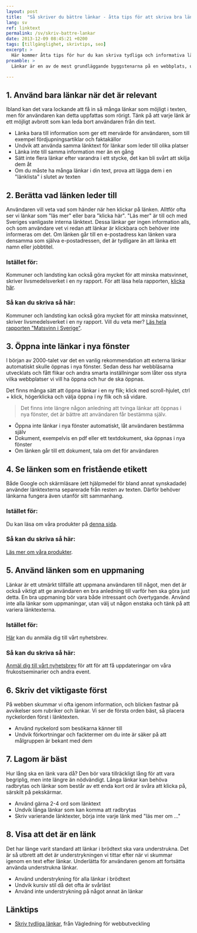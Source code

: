 ```yaml
---
layout: post
title:  "Så skriver du bättre länkar - åtta tips för att skriva bra länktexter"
lang: sv
ref: linktext
permalink: /sv/skriv-battre-lankar
date: 2013-12-09 08:45:21 +0200
tags: [tillgänglighet, skrivtips, seo]
excerpt: >
  Här kommer åtta tips för hur du kan skriva tydliga och informativa länkar som användarna förstår.
preamble: >
  Länkar är en av de mest grundläggande byggstenarna på en webbplats, utan länkar kan inte varken användare eller sökmotorer navigera bland innehållet. Här kommer åtta tips för hur du kan skriva tydliga och informativa länkar som användarna förstår.

---
```

## 1. Använd bara länkar när det är relevant
Ibland kan det vara lockande att få in så många länkar som möjligt i texten, men för användaren kan detta uppfattas som rörigt. Tänk på att varje länk är ett möjligt avbrott som kan leda bort användaren från din text.

* Länka bara till information som ger ett mervärde för användaren, som till exempel fördjupningsartiklar och faktakällor
* Undvik att använda samma länktext för länkar som leder till olika platser
* Länka inte till samma information mer än en gång
* Sätt inte flera länkar efter varandra i ett stycke, det kan bli svårt att skilja dem åt
* Om du måste ha många länkar i din text, prova att lägga dem i en "länklista" i slutet av texten

## 2. Berätta vad länken leder till
Användaren vill veta vad som händer när hen klickar på länken. Alltför ofta ser vi länkar som "läs mer" eller bara "klicka här". "Läs mer" är till och med Sveriges vanligaste interna länktext. Dessa länkar ger ingen information alls, och som användare vet vi redan att länkar är klickbara och behöver inte informeras om det. Om länken går till en e-postadress kan länken vara densamma som själva e-postadressen, det är tydligare än att länka ett namn eller jobbtitel.

### Istället för:
Kommuner och landsting kan också göra mycket för att minska matsvinnet, skriver livsmedelsverket i en ny rapport. För att läsa hela rapporten, <a rel="nofollow" href="#">klicka här</a>.

### Så kan du skriva så här:
Kommuner och landsting kan också göra mycket för att minska matsvinnet, skriver livsmedelsverket i en ny rapport. Vill du veta mer? <a rel="nofollow" href="#">Läs hela rapporten "Matsvinn i Sverige"</a>.

## 3. Öppna inte länkar i nya fönster
I början av 2000-talet var det en vanlig rekommendation att externa länkar automatiskt skulle öppnas i nya fönster. Sedan dess har webbläsarna utvecklats och fått flikar och andra smarta inställningar som låter oss styra vilka webbplatser vi vill ha öppna och hur de ska öppnas.

Det finns många sätt att öppna länkar i en ny flik; klick med scroll-hjulet, ctrl + klick, högerklicka och välja öppna i ny flik och så vidare. 

> Det finns inte längre någon anledning att tvinga länkar att öppnas i nya fönster, det är bättre att användaren får bestämma själv.

* Öppna inte länkar i nya fönster automatiskt, låt användaren bestämma själv
* Dokument, exempelvis en pdf eller ett textdokument, ska öppnas i nya fönster
* Om länken går till ett dokument, tala om det för användaren

## 4. Se länken som en fristående etikett
Både Google och skärmläsare (ett hjälpmedel för bland annat synskadade) använder länktexterna separerade från resten av texten. Därför behöver länkarna fungera även utanför sitt sammanhang.

### Istället för:
Du kan läsa om våra produkter på <a rel="nofollow" href="#">denna sida</a>.

### Så kan du skriva så här:
<a rel="nofollow" href="#">Läs mer om våra produkter</a>.

## 5. Använd länken som en uppmaning
Länkar är ett utmärkt tillfälle att uppmana användaren till något, men det är också viktigt att ge användaren en bra anledning till varför hen ska göra just detta. En bra uppmaning bör vara både intressant och övertygande. Använd inte alla länkar som uppmaningar, utan välj ut någon enstaka och tänk på att variera länktexterna.

### Istället för:
<a rel="nofollow" href="#">Här</a> kan du anmäla dig till vårt nyhetsbrev.

### Så kan du skriva så här:
<a rel="nofollow" href="#">Anmäl dig till vårt nyhetsbrev</a> för att för att få uppdateringar om våra frukostseminarier och andra event.

## 6. Skriv det viktigaste först
På webben skummar vi ofta igenom information, och blicken fastnar på avvikelser som rubriker och länkar. Vi ser de första orden bäst, så placera nyckelorden först i länktexten.

* Använd nyckelord som besökarna känner till
* Undvik förkortningar och facktermer om du inte är säker på att målgruppen är bekant med dem

## 7. Lagom är bäst
Hur lång ska en länk vara då? Den bör vara tillräckligt lång för att vara begriplig, men inte längre än nödvändigt. Långa länkar kan behöva radbrytas och länkar som består av ett enda kort ord är svåra att klicka på, särskilt på pekskärmar.

* Använd gärna 2-4 ord som länktext
* Undvik långa länkar som kan komma att radbrytas
* Skriv varierande länktexter, börja inte varje länk med "läs mer om ..."

## 8. Visa att det är en länk
Det har länge varit standard att länkar i brödtext ska vara understrukna. Det är så utbrett att det är understrykningen vi tittar efter när vi skummar igenom en text efter länkar. Underlätta för användaren genom att fortsätta använda understrukna länkar.

* Använd understrykning för alla länkar i brödtext
* Undvik kursiv stil då det ofta är svårläst
* Använd inte understrykning på något annat än länkar

## Länktips
* [Skriv tydliga länkar](https://webbriktlinjer.se/r/5-skriv-tydliga-lankar/), från Vägledning för webbutveckling